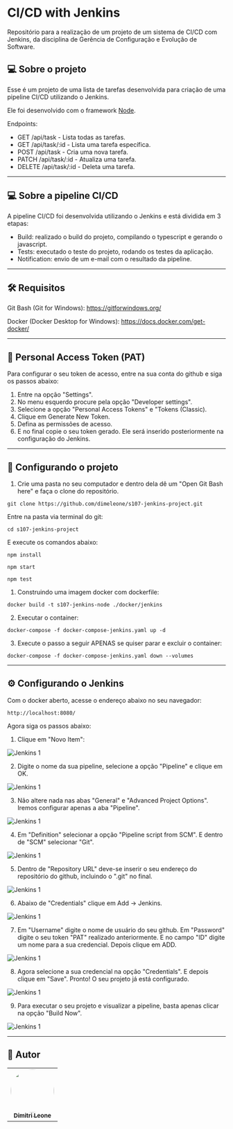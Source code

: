# CI/CD with Jenkins
Repositório para a realização de um projeto de um sistema de CI/CD com Jenkins, da disciplina de Gerência de Configuração e Evolução de Software.

## 💻 Sobre o projeto

Esse é um projeto de uma lista de tarefas desenvolvida para criação de uma pipeline CI/CD utilizando o Jenkins.

Ele foi desenvolvido com o framework [Node](https://nodejs.org/en/).

Endpoints:

- GET /api/task - Lista todas as tarefas.
- GET /api/task/:id - Lista uma tarefa específica.
- POST /api/task - Cria uma nova tarefa.
- PATCH /api/task/:id - Atualiza uma tarefa.
- DELETE /api/task/:id - Deleta uma tarefa.

---

## 💻 Sobre a pipeline CI/CD

A pipeline CI/CD foi desenvolvida utilizando o Jenkins e está dividida em 3 etapas:

- Build: realizado o build do projeto, compilando o typescript e gerando o javascript.
- Tests: executado o teste do projeto, rodando os testes da aplicação.
- Notification: envio de um e-mail com o resultado da pipeline.

---

## 🛠 Requisitos

Git Bash (Git for Windows): https://gitforwindows.org/

Docker (Docker Desktop for Windows): https://docs.docker.com/get-docker/

---

## 📁 Personal Access Token (PAT)

Para configurar o seu token de acesso, entre na sua conta do github e siga os passos abaixo:
1. Entre na opção "Settings".
2. No menu esquerdo procure pela opção "Developer settings".
3. Selecione a opção "Personal Access Tokens" e "Tokens (Classic).
4. Clique em Generate New Token.
5. Defina as permissões de acesso.
6. E no final copie o seu token gerado. Ele será inserido posteriormente na configuração do Jenkins.

---

## 🧭 Configurando o projeto

1. Crie uma pasta no seu computador e dentro dela dê um "Open Git Bash here" e faça o clone do repositório.
```
git clone https://github.com/dimeleone/s107-jenkins-project.git
```

Entre na pasta via terminal do git:
```
cd s107-jenkins-project
```
E execute os comandos abaixo:
```
npm install
```
```
npm start
```
```
npm test
```


1. Construindo uma imagem docker com dockerfile:
```
docker build -t s107-jenkins-node ./docker/jenkins 
```

2. Executar o container:
```
docker-compose -f docker-compose-jenkins.yaml up -d
```

3. Execute o passo a seguir APENAS se quiser parar e excluir o container:
```
docker-compose -f docker-compose-jenkins.yaml down --volumes
```

---

## ⚙️ Configurando o Jenkins
Com o docker aberto, acesse o endereço abaixo no seu navegador:
```
http://localhost:8080/
```

Agora siga os passos abaixo:


1. Clique em "Novo Item":
<img alt="Jenkins 1" src="https://i.imgur.com/83Tkzs7.png" />


2. Digite o nome da sua pipeline, selecione a opção "Pipeline" e clique em OK.
<img alt="Jenkins 1" src="https://i.imgur.com/WlCwNsC.png" />

3. Não altere nada nas abas "General" e "Advanced Project Options". Iremos configurar apenas a aba "Pipeline".
<img alt="Jenkins 1" src="https://i.imgur.com/XlbggfL.png" />

4. Em "Definition" selecionar a opção "Pipeline script from SCM". E dentro de "SCM" selecionar "Git".
<img alt="Jenkins 1" src="https://i.imgur.com/Oe974kt.png" />

5. Dentro de "Repository URL" deve-se inserir o seu endereço do repositório do github, incluindo o ".git" no final.
<img alt="Jenkins 1" src="https://i.imgur.com/ZtPxZFa.png" />

6. Abaixo de "Credentials" clique em Add -> Jenkins.
<img alt="Jenkins 1" src="https://i.imgur.com/491tmaH.png" />

7. Em "Username" digite o nome de usuário do seu github. Em "Password" digite o seu token "PAT" realizado anteriormente. E no campo "ID" digite um nome para a sua credencial. Depois clique em ADD. 
<img alt="Jenkins 1" src="https://i.imgur.com/o65AALR.png" />

8. Agora selecione a sua credencial na opção "Credentials". E depois clique em "Save". Pronto! O seu projeto já está configurado.
<img alt="Jenkins 1" src="https://i.imgur.com/LdkRsHn.png" />

9. Para executar o seu projeto e visualizar a pipeline, basta apenas clicar na opção "Build Now".
<img alt="Jenkins 1" src="https://i.imgur.com/2U6EbZb.png" />

---

## 🦸 Autor
<table>
  <tr>
    <td align="center"><a href="https://github.com/dimeleone/"><img style="border-radius: 50%;" src="https://avatars.githubusercontent.com/u/93099038?s=400&u=e5aba1f8173319b66b22c2394c569e56a5641d04&v=4" width="100px;" alt=""/><br /><sub><b>Dimitri Leone</b></sub></a></td>
  </tr>
</table>
